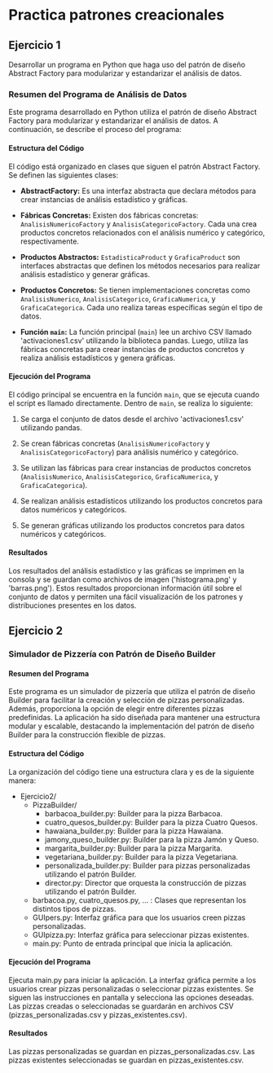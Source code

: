 # Practica patrones creacionales

## Ejercicio 1

Desarrollar un programa en Python que haga uso del patrón de diseño Abstract Factory para modularizar y estandarizar el análisis de datos.

### Resumen del Programa de Análisis de Datos

Este programa desarrollado en Python utiliza el patrón de diseño Abstract Factory para modularizar y estandarizar el análisis de datos. A continuación, se describe el proceso del programa:

#### Estructura del Código

El código está organizado en clases que siguen el patrón Abstract Factory. Se definen las siguientes clases:

- **AbstractFactory:** Es una interfaz abstracta que declara métodos para crear instancias de análisis estadístico y gráficas.

- **Fábricas Concretas:** Existen dos fábricas concretas: `AnalisisNumericoFactory` y `AnalisisCategoricoFactory`. Cada una crea productos concretos relacionados con el análisis numérico y categórico, respectivamente.

- **Productos Abstractos:** `EstadisticaProduct` y `GraficaProduct` son interfaces abstractas que definen los métodos necesarios para realizar análisis estadístico y generar gráficas.

- **Productos Concretos:** Se tienen implementaciones concretas como `AnalisisNumerico`, `AnalisisCategorico`, `GraficaNumerica`, y `GraficaCategorica`. Cada uno realiza tareas específicas según el tipo de datos.

- **Función `main`:** La función principal (`main`) lee un archivo CSV llamado 'activaciones1.csv' utilizando la biblioteca pandas. Luego, utiliza las fábricas concretas para crear instancias de productos concretos y realiza análisis estadísticos y genera gráficas.

#### Ejecución del Programa

El código principal se encuentra en la función `main`, que se ejecuta cuando el script es llamado directamente. Dentro de `main`, se realiza lo siguiente:

1. Se carga el conjunto de datos desde el archivo 'activaciones1.csv' utilizando pandas.

2. Se crean fábricas concretas (`AnalisisNumericoFactory` y `AnalisisCategoricoFactory`) para análisis numérico y categórico.

3. Se utilizan las fábricas para crear instancias de productos concretos (`AnalisisNumerico`, `AnalisisCategorico`, `GraficaNumerica`, y `GraficaCategorica`).

4. Se realizan análisis estadísticos utilizando los productos concretos para datos numéricos y categóricos.

5. Se generan gráficas utilizando los productos concretos para datos numéricos y categóricos.

#### Resultados

Los resultados del análisis estadístico y las gráficas se imprimen en la consola y se guardan como archivos de imagen ('histograma.png' y 'barras.png'). Estos resultados proporcionan información útil sobre el conjunto de datos y permiten una fácil visualización de los patrones y distribuciones presentes en los datos.



## Ejercicio 2

### Simulador de Pizzería con Patrón de Diseño Builder
#### Resumen del Programa
Este programa es un simulador de pizzería que utiliza el patrón de diseño Builder para facilitar la creación y selección de pizzas personalizadas. Además, proporciona la opción de elegir entre diferentes pizzas predefinidas. La aplicación ha sido diseñada para mantener una estructura modular y escalable, destacando la implementación del patrón de diseño Builder para la construcción flexible de pizzas.

#### Estructura del Código
La organización del código tiene una estructura clara y es de la siguiente manera:

- Ejercicio2/
  - PizzaBuilder/
    - barbacoa_builder.py: Builder para la pizza Barbacoa.
    - cuatro_quesos_builder.py: Builder para la pizza Cuatro Quesos.
    - hawaiana_builder.py: Builder para la pizza Hawaiana.
    - jamony_queso_builder.py: Builder para la pizza Jamón y Queso.
    - margarita_builder.py: Builder para la pizza Margarita.
    - vegetariana_builder.py: Builder para la pizza Vegetariana.
    - personalizada_builder.py: Builder para pizzas personalizadas utilizando el patrón Builder.
    - director.py: Director que orquesta la construcción de pizzas utilizando el patrón Builder.
  - barbacoa.py, cuatro_quesos.py, ... : Clases que representan los distintos tipos de pizzas.
  - GUIpers.py: Interfaz gráfica para que los usuarios creen pizzas personalizadas.
  - GUIpizza.py: Interfaz gráfica para seleccionar pizzas existentes.
  - main.py: Punto de entrada principal que inicia la aplicación.

#### Ejecución del Programa

Ejecuta main.py para iniciar la aplicación.
La interfaz gráfica permite a los usuarios crear pizzas personalizadas o seleccionar pizzas existentes.
Se siguen las instrucciones en pantalla y selecciona las opciones deseadas.
Las pizzas creadas o seleccionadas se guardarán en archivos CSV (pizzas_personalizadas.csv y pizzas_existentes.csv).

#### Resultados
Las pizzas personalizadas se guardan en pizzas_personalizadas.csv.
Las pizzas existentes seleccionadas se guardan en pizzas_existentes.csv.

